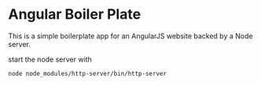 Angular Boiler Plate
======

This is a simple boilerplate app for an AngularJS website backed by a Node server.

start the node server with
```
node node_modules/http-server/bin/http-server
```
